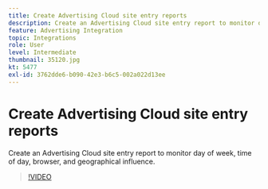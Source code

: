 ```yaml
---
title: Create Advertising Cloud site entry reports
description: Create an Advertising Cloud site entry report to monitor day of week, time of day, browser, and geographical influence.
feature: Advertising Integration
topic: Integrations
role: User
level: Intermediate
thumbnail: 35120.jpg
kt: 5477
exl-id: 3762dde6-b090-42e3-b6c5-002a022d13ee
---
```

# Create Advertising Cloud site entry reports

Create an Advertising Cloud site entry report to monitor day of week, time of day, browser, and geographical influence. 

>[!VIDEO](https://video.tv.adobe.com/v/35120/?quality=12&learn=on)
